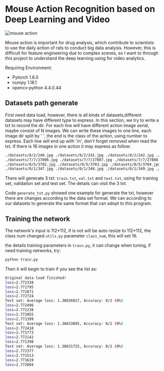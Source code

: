 # Mouse Action Recognition based on Deep Learning and Video

![mouse action](https://github.com/RuoyuChen10/mouse_action_recognition/blob/master/img/mouse_action.gif)



Mouse action is important for drug analysis, which contribute to scientists to use the daily action of rats to conduct big data analysis. However, this is difficult for feature engineering due to complex scenes, so I want to through this project to understand the deep learning using for video analytics.

Requiring Environment:

- Pytorch 1.6.0
- numpy 1.18.1
- opencv-python 4.4.0.44

## Datasets path generate

First need data load, however, there is all kinds of datasets,different datasets may have different type to express. In this section, we try to write a txt to record the dir. For each line will have different action image serial, maybe consist of N images. We can write these images to one line, each image dir split by ' ', the end is the class of the action, using number to express. Each line will end up with '/n', don't forget removed when read the txt. If there is 16 images in one action it may express as follow:

```bash
./datasets/8/2/240.jpg ./datasets/8/2/241.jpg ./datasets/8/2/242.jpg ./datasets/8/2/243.jpg ./datasets/8/2/244.jpg ./datasets/8/2/245.jpg ./datasets/8/2/246.jpg ./datasets/8/2/247.jpg ./datasets/8/2/248.jpg ./datasets/8/2/249.jpg ./datasets/8/2/250.jpg ./datasets/8/2/251.jpg ./datasets/8/2/252.jpg ./datasets/8/2/253.jpg ./datasets/8/2/254.jpg ./datasets/8/2/255.jpg 8
./datasets/7/7/27806.jpg ./datasets/7/7/27807.jpg ./datasets/7/7/27808.jpg ./datasets/7/7/27809.jpg ./datasets/7/7/27810.jpg ./datasets/7/7/27811.jpg ./datasets/7/7/27812.jpg ./datasets/7/7/27813.jpg ./datasets/7/7/27814.jpg ./datasets/7/7/27815.jpg ./datasets/7/7/27816.jpg ./datasets/7/7/27817.jpg ./datasets/7/7/27818.jpg ./datasets/7/7/27819.jpg ./datasets/7/7/27820.jpg ./datasets/7/7/27821.jpg 7
./datasets/0/5/3702.jpg ./datasets/0/5/3703.jpg ./datasets/0/5/3704.jpg ./datasets/0/5/3705.jpg ./datasets/0/5/3706.jpg ./datasets/0/5/3707.jpg ./datasets/0/5/3708.jpg ./datasets/0/5/3709.jpg ./datasets/0/5/3710.jpg ./datasets/0/5/3711.jpg ./datasets/0/5/3712.jpg ./datasets/0/5/3713.jpg ./datasets/0/5/3714.jpg ./datasets/0/5/3715.jpg ./datasets/0/5/3716.jpg ./datasets/0/5/3717.jpg 0
./datasets/0/1/347.jpg ./datasets/0/1/348.jpg ./datasets/0/1/349.jpg ./datasets/0/1/350.jpg ./datasets/0/1/351.jpg ./datasets/0/1/352.jpg ./datasets/0/1/353.jpg ./datasets/0/1/354.jpg ./datasets/0/1/355.jpg ./datasets/0/1/356.jpg ./datasets/0/1/357.jpg ./datasets/0/1/358.jpg ./datasets/0/1/359.jpg ./datasets/0/1/360.jpg ./datasets/0/1/361.jpg ./datasets/0/1/362.jpg 0
```

There will generate 3 txt: `train.txt`, `val.txt` and `test.txt`, using for training set, validation set and test set. The details can visit the 3 txt.

Code `generate_txt.py` showed one example for generate the txt, however there are changes according to the data set format. We can according to our datasets to generate the same format that can adopt to this program.

## Training the network

The network's input is 112\*112, if is not will be auto resize to 112\*112, the class num changed `utils.py` parameter `class_num`, this will set 16.

the details training parameters in `train.py`, it can change when tuning, if need training networks, try:

```bash
python train.py
```

Then it will begin to train if you see the list as:

```bash
Original data load finished!
loss=2.772338
loss=2.771795
loss=2.772871
loss=2.772724
Test set: Average loss: 1.38636017, Accuracy: 0/2 (0%)
loss=2.772496
loss=2.772238
loss=2.772055
loss=2.771399
Test set: Average loss: 1.38633895, Accuracy: 0/2 (0%)
loss=2.772418
loss=2.771773
loss=2.772142
loss=2.771398
Test set: Average loss: 1.38631725, Accuracy: 0/2 (0%)
loss=2.772377
loss=2.771513
loss=2.771619
loss=2.772004
```

